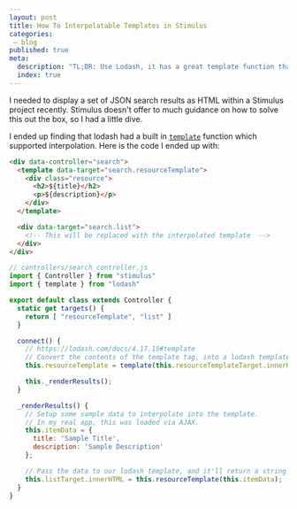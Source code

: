 ```yaml
---
layout: post
title: How To Interpolatable Templates in Stimulus
categories:
 – blog
published: true
meta:
  description: "TL;DR: Use Lodash, it has a great template function that saved manually coding a templating system."
  index: true
---
```


I needed to display a set of JSON search results as HTML within a Stimulus project recently. Stimulus doesn't offer to much guidance on how to solve this out the box, so I had a little dive.

I ended up finding that lodash had a built in [`template`](https://lodash.com/docs/4.17.15#template) function which supported interpolation. Here is the code I ended up with:

```html
<div data-controller="search">
  <template data-target="search.resourceTemplate">
    <div class="resource">
      <h2>${title}</h2>
      <p>${description}</p>
    </div>
  </template>

  <div data-target="search.list">
    <!-- This will be replaced with the interpolated template  -->
  </div>
</div>
```

```javascript
// controllers/search_controller.js
import { Controller } from "stimulus"
import { template } from "lodash"

export default class extends Controller {
  static get targets() {
    return [ "resourceTemplate", "list" ]
  }

  connect() {
    // https://lodash.com/docs/4.17.15#template
    // Convert the contents of the template tag, into a lodash template:
    this.resourceTemplate = template(this.resourceTemplateTarget.innerHTML);

    this._renderResults();
  }

  _renderResults() {
    // Setup some sample data to interpolate into the template.
    // In my real app, this was loaded via AJAX.
    this.itemData = {
      title: 'Sample Title',
      description: 'Sample Description'
    };

    // Pass the data to our lodash template, and it'll return a string of HTML.
    this.listTarget.innerHTML = this.resourceTemplate(this.itemData);
  }
}
```

